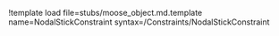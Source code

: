 !template load file=stubs/moose_object.md.template name=NodalStickConstraint syntax=/Constraints/NodalStickConstraint
